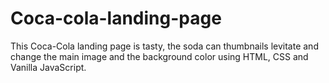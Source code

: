 # Coca-cola-landing-page
This Coca-Cola landing page is tasty, the soda can thumbnails levitate and change the main image and the background color using HTML, CSS and Vanilla JavaScript.
